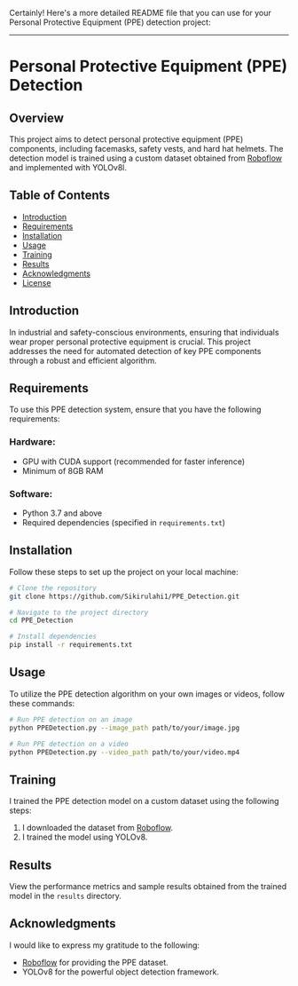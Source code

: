 Certainly! Here's a more detailed README file that you can use for your Personal Protective Equipment (PPE) detection project:

---

# Personal Protective Equipment (PPE) Detection

## Overview

This project aims to detect personal protective equipment (PPE) components, including facemasks, safety vests, and hard hat helmets. The detection model is trained using a custom dataset obtained from [Roboflow](https://roboflow.com/) and implemented with YOLOv8l.

## Table of Contents

- [Introduction](#introduction)
- [Requirements](#requirements)
- [Installation](#installation)
- [Usage](#usage)
- [Training](#training)
- [Results](#results)
- [Acknowledgments](#acknowledgments)
- [License](#license)

## Introduction

In industrial and safety-conscious environments, ensuring that individuals wear proper personal protective equipment is crucial. This project addresses the need for automated detection of key PPE components through a robust and efficient algorithm.

## Requirements

To use this PPE detection system, ensure that you have the following requirements:

### Hardware:

- GPU with CUDA support (recommended for faster inference)
- Minimum of 8GB RAM

### Software:

- Python 3.7 and above
- Required dependencies (specified in `requirements.txt`)

## Installation

Follow these steps to set up the project on your local machine:

```bash
# Clone the repository
git clone https://github.com/Sikirulahi1/PPE_Detection.git

# Navigate to the project directory
cd PPE_Detection

# Install dependencies
pip install -r requirements.txt
```

## Usage

To utilize the PPE detection algorithm on your own images or videos, follow these commands:

```bash
# Run PPE detection on an image
python PPEDetection.py --image_path path/to/your/image.jpg

# Run PPE detection on a video
python PPEDetection.py --video_path path/to/your/video.mp4
```

## Training

I trained the PPE detection model on a custom dataset using the following steps:

1. I downloaded the dataset from [Roboflow](https://roboflow.com/).
2. I trained the model using YOLOv8.


## Results

View the performance metrics and sample results obtained from the trained model in the `results` directory.

## Acknowledgments

I would like to express my gratitude to the following:

- [Roboflow](https://roboflow.com/) for providing the PPE dataset.
- YOLOv8 for the powerful object detection framework.

